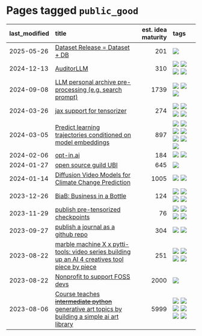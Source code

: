 # Pages tagged `public_good`

|last_modified|title|est. idea maturity|tags
|:---|:---|---:|:---|
|2025-05-26|[Dataset Release = Dataset + DB](../release_dataset_plus_db.md)|201|[![](https://img.shields.io/badge/tag-public_good-7c795e)](../tags/public_good.md)|
|2024-12-13|[AuditorLLM](../auditor-llm.md)|310|[![](https://img.shields.io/badge/tag-experimental-e839f4)](../tags/experimental.md) [![](https://img.shields.io/badge/tag-llm-29349d)](../tags/llm.md) [![](https://img.shields.io/badge/tag-public_good-7c795e)](../tags/public_good.md) [![](https://img.shields.io/badge/tag-publication-22d494)](../tags/publication.md)|
|2024-09-08|[LLM personal archive pre-processing (e.g. search prompt)](../personal_archive_prompt.md)|1739|[![](https://img.shields.io/badge/tag-public_good-7c795e)](../tags/public_good.md) [![](https://img.shields.io/badge/tag-publication-22d494)](../tags/publication.md) [![](https://img.shields.io/badge/tag-shitpost-2c91b4)](../tags/shitpost.md)|
|2024-03-26|[jax support for tensorizer](../tensorizer-jax.md)|274|[![](https://img.shields.io/badge/tag-coreweave-faa2fc)](../tags/coreweave.md) [![](https://img.shields.io/badge/tag-open_source-4072a1)](../tags/open_source.md) [![](https://img.shields.io/badge/tag-public_good-7c795e)](../tags/public_good.md) [![](https://img.shields.io/badge/tag-tooling-e6ab9)](../tags/tooling.md)|
|2024-03-05|[Predict learning trajectories conditioned on model embeddings](../learning_traj_cond_pred.md)|897|[![](https://img.shields.io/badge/tag-code_gen-abf295)](../tags/code_gen.md) [![](https://img.shields.io/badge/tag-contrastive_learning-97a75e)](../tags/contrastive_learning.md) [![](https://img.shields.io/badge/tag-experimental-e839f4)](../tags/experimental.md) [![](https://img.shields.io/badge/tag-llm-29349d)](../tags/llm.md) [![](https://img.shields.io/badge/tag-open_ai-50c04b)](../tags/open_ai.md) [![](https://img.shields.io/badge/tag-open_source-4072a1)](../tags/open_source.md) [![](https://img.shields.io/badge/tag-public_good-7c795e)](../tags/public_good.md)|
|2024-02-06|[opt-in.ai](../opt_in_social4ai.md)|184|[![](https://img.shields.io/badge/tag-experimental-e839f4)](../tags/experimental.md) [![](https://img.shields.io/badge/tag-public_good-7c795e)](../tags/public_good.md)|
|2024-01-27|[open source guild UBI](../open_source_guild_ubi.md)|645|[![](https://img.shields.io/badge/tag-public_good-7c795e)](../tags/public_good.md)|
|2024-01-14|[Diffusion Video Models for Climate Change Prediction](../diffusion-video-climate-change.md)|1005|[![](https://img.shields.io/badge/tag-experimental-e839f4)](../tags/experimental.md) [![](https://img.shields.io/badge/tag-public_good-7c795e)](../tags/public_good.md)|
|2023-12-26|[BiaB: Business in a Bottle](../business-in-a-bottle.md)|124|[![](https://img.shields.io/badge/tag-coreweave-faa2fc)](../tags/coreweave.md) [![](https://img.shields.io/badge/tag-open_source-4072a1)](../tags/open_source.md) [![](https://img.shields.io/badge/tag-public_good-7c795e)](../tags/public_good.md) [![](https://img.shields.io/badge/tag-tooling-e6ab9)](../tags/tooling.md)|
|2023-11-29|[publish pre-tensorized checkpoints](../huggingface_tensorized.md)|76|[![](https://img.shields.io/badge/tag-coreweave-faa2fc)](../tags/coreweave.md) [![](https://img.shields.io/badge/tag-open_source-4072a1)](../tags/open_source.md) [![](https://img.shields.io/badge/tag-public_good-7c795e)](../tags/public_good.md) [![](https://img.shields.io/badge/tag-tensorizor-1ee399)](../tags/tensorizor.md)|
|2023-09-27|[publish a journal as a github repo](../journal_as_github.md)|304|[![](https://img.shields.io/badge/tag-public_good-7c795e)](../tags/public_good.md) [![](https://img.shields.io/badge/tag-publication-22d494)](../tags/publication.md)|
|2023-08-22|[marble machine X x pytti-tools: video series building up an AI 4 creatives tool piece by piece](../marble_machine_x_pytti-tools.md)|251|[![](https://img.shields.io/badge/tag-curriculum-3c7f53)](../tags/curriculum.md) [![](https://img.shields.io/badge/tag-public_good-7c795e)](../tags/public_good.md) [![](https://img.shields.io/badge/tag-publication-22d494)](../tags/publication.md) [![](https://img.shields.io/badge/tag-video_series-90446b)](../tags/video_series.md)|
|2023-08-22|[Nonprofit to support FOSS devs](../nonprofit_to_support_foss_devs.md)|2000|[![](https://img.shields.io/badge/tag-public_good-7c795e)](../tags/public_good.md)|
|2023-08-06|[Course teaches ~~intermediate python~~ generative art topics by building a simple ai art library](../Course_teaches_basic_python_by_building_a_simple_ai_art_library.md)|5999|[![](https://img.shields.io/badge/tag-curriculum-3c7f53)](../tags/curriculum.md) [![](https://img.shields.io/badge/tag-education-254eb)](../tags/education.md) [![](https://img.shields.io/badge/tag-from_issue-d46ff4)](../tags/from_issue.md) [![](https://img.shields.io/badge/tag-public_good-7c795e)](../tags/public_good.md) [![](https://img.shields.io/badge/tag-publication-22d494)](../tags/publication.md) [![](https://img.shields.io/badge/tag-wip-7fe3bd)](../tags/wip.md)|